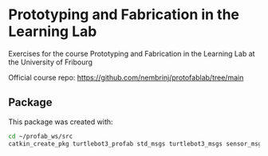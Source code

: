 # Prototyping and Fabrication in the Learning Lab

Exercises for the course Prototyping and Fabrication in the Learning Lab at the University of Fribourg

Official course repo: https://github.com/nembrinj/protofablab/tree/main

## Package

This package was created with:

```bash
cd ~/profab_ws/src
catkin_create_pkg turtlebot3_profab std_msgs turtlebot3_msgs sensor_msgs geometry_msgs rospy
```
